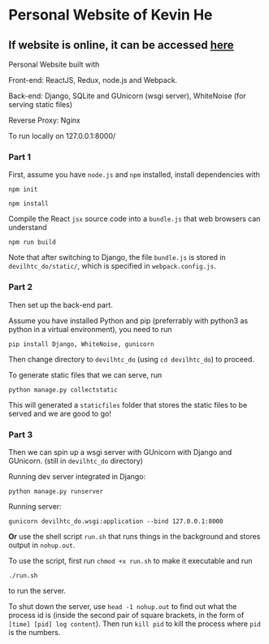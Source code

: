 # Personal Website of Kevin He

## If website is online, it can be accessed [here](http://devilhtc.com)

Personal Website built with 

Front-end: ReactJS, Redux, node.js and Webpack. 

Back-end: Django, SQLite and GUnicorn (wsgi server), WhiteNoise (for serving static files)

Reverse Proxy: Nginx

To run locally on 127.0.0.1:8000/

### Part 1

First, assume you have ```node.js``` and ```npm``` installed, install dependencies with 

```
npm init

npm install
```

Compile the React ```jsx``` source code into a ```bundle.js``` that web browsers can understand

```
npm run build
```

Note that after switching to Django, the file ```bundle.js``` is stored in ```devilhtc_do/static/```, which is specified in ```webpack.config.js```.

### Part 2

Then set up the back-end part.

Assume you have installed Python and pip (preferrably with python3 as python in a virtual environment), you need to run 

```
pip install Django, WhiteNoise, gunicorn
```

Then change directory to ```devilhtc_do``` (using ```cd devilhtc_do```) to proceed.

To generate static files that we can serve, run

```
python manage.py collectstatic
```

This will generated a ```staticfiles``` folder that stores the static files to be served and we are good to go!

### Part 3

Then we can spin up a wsgi server with GUnicorn with Django and GUnicorn. (still in ```devilhtc_do``` directory) 

Running dev server integrated in Django:

```
python manage.py runserver
```

Running server:

```
gunicorn devilhtc_do.wsgi:application --bind 127.0.0.1:8000
```

**Or** use the shell script ```run.sh``` that runs things in the background and stores output in ```nohup.out```. 

To use the script, first run ```chmod +x run.sh``` to make it executable and run

```
./run.sh
```

to run the server. 

To shut down the server, use ```head -1 nohup.out``` to find out what the process id is (inside the second pair of square brackets, in the form of ```[time] [pid] log content```). Then run ```kill pid``` to kill the process where ```pid``` is the numbers.

